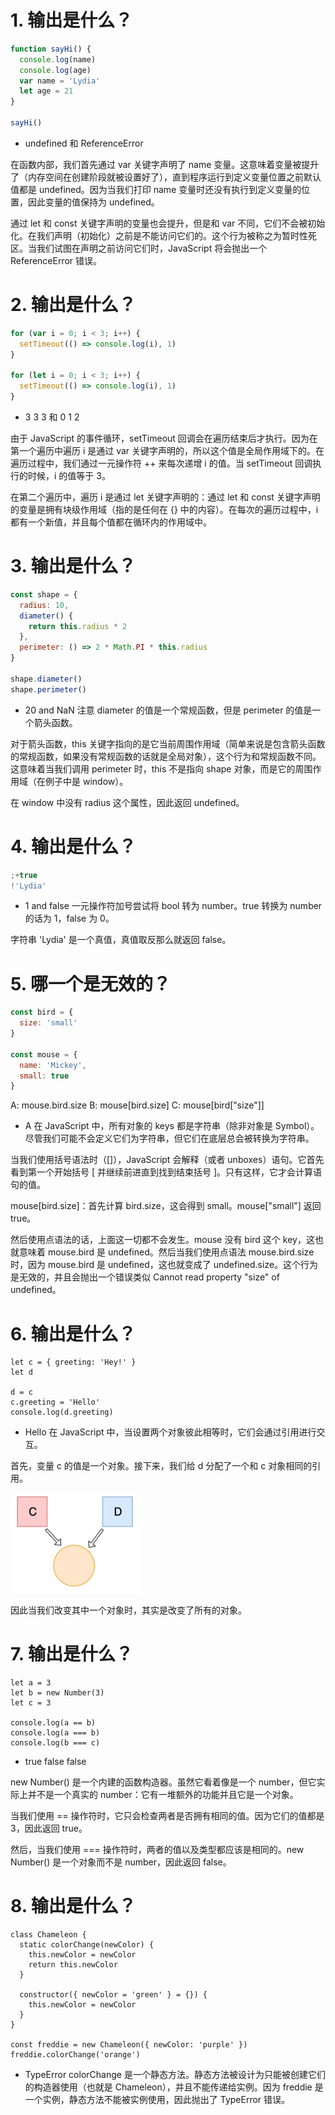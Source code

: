 # 1. 输出是什么？

```js
function sayHi() {
  console.log(name)
  console.log(age)
  var name = 'Lydia'
  let age = 21
}

sayHi()
```

- undefined 和 ReferenceError

在函数内部，我们首先通过 var 关键字声明了 name 变量。这意味着变量被提升了（内存空间在创建阶段就被设置好了），直到程序运行到定义变量位置之前默认值都是 undefined。因为当我们打印 name 变量时还没有执行到定义变量的位置，因此变量的值保持为 undefined。

通过 let 和 const 关键字声明的变量也会提升，但是和 var 不同，它们不会被初始化。在我们声明（初始化）之前是不能访问它们的。这个行为被称之为暂时性死区。当我们试图在声明之前访问它们时，JavaScript 将会抛出一个 ReferenceError 错误。

# 2. 输出是什么？

```js
for (var i = 0; i < 3; i++) {
  setTimeout(() => console.log(i), 1)
}

for (let i = 0; i < 3; i++) {
  setTimeout(() => console.log(i), 1)
}
```

- 3 3 3 和 0 1 2

由于 JavaScript 的事件循环，setTimeout 回调会在遍历结束后才执行。因为在第一个遍历中遍历 i 是通过 var 关键字声明的，所以这个值是全局作用域下的。在遍历过程中，我们通过一元操作符 ++ 来每次递增 i 的值。当 setTimeout 回调执行的时候，i 的值等于 3。

在第二个遍历中，遍历 i 是通过 let 关键字声明的：通过 let 和 const 关键字声明的变量是拥有块级作用域（指的是任何在 {} 中的内容）。在每次的遍历过程中，i 都有一个新值，并且每个值都在循环内的作用域中。

# 3. 输出是什么？

```js
const shape = {
  radius: 10,
  diameter() {
    return this.radius * 2
  },
  perimeter: () => 2 * Math.PI * this.radius
}

shape.diameter()
shape.perimeter()
```

- 20 and NaN
  注意 diameter 的值是一个常规函数，但是 perimeter 的值是一个箭头函数。

对于箭头函数，this 关键字指向的是它当前周围作用域（简单来说是包含箭头函数的常规函数，如果没有常规函数的话就是全局对象），这个行为和常规函数不同。这意味着当我们调用 perimeter 时，this 不是指向 shape 对象，而是它的周围作用域（在例子中是 window）。

在 window 中没有 radius 这个属性，因此返回 undefined。

# 4. 输出是什么？

```js
;+true
!'Lydia'
```

- 1 and false
  一元操作符加号尝试将 bool 转为 number。true 转换为 number 的话为 1，false 为 0。

字符串 'Lydia' 是一个真值，真值取反那么就返回 false。

# 5. 哪一个是无效的？

```js
const bird = {
  size: 'small'
}

const mouse = {
  name: 'Mickey',
  small: true
}
```

A: mouse.bird.size
B: mouse[bird.size]
C: mouse[bird["size"]]

- A
  在 JavaScript 中，所有对象的 keys 都是字符串（除非对象是 Symbol）。尽管我们可能不会定义它们为字符串，但它们在底层总会被转换为字符串。

当我们使用括号语法时（[]），JavaScript 会解释（或者 unboxes）语句。它首先看到第一个开始括号 [ 并继续前进直到找到结束括号 ]。只有这样，它才会计算语句的值。

mouse[bird.size]：首先计算 bird.size，这会得到 small。mouse["small"] 返回 true。

然后使用点语法的话，上面这一切都不会发生。mouse 没有 bird 这个 key，这也就意味着 mouse.bird 是 undefined。然后当我们使用点语法 mouse.bird.size 时，因为 mouse.bird 是 undefined，这也就变成了 undefined.size。这个行为是无效的，并且会抛出一个错误类似 Cannot read property "size" of undefined。


# 6. 输出是什么？
```JS
let c = { greeting: 'Hey!' }
let d

d = c
c.greeting = 'Hello'
console.log(d.greeting)
```
- Hello
在 JavaScript 中，当设置两个对象彼此相等时，它们会通过引用进行交互。

首先，变量 c 的值是一个对象。接下来，我们给 d 分配了一个和 c 对象相同的引用。

![alt text](image-21.png)

因此当我们改变其中一个对象时，其实是改变了所有的对象。

# 7. 输出是什么？
```JS
let a = 3
let b = new Number(3)
let c = 3

console.log(a == b)
console.log(a === b)
console.log(b === c)
```
- true false false

new Number() 是一个内建的函数构造器。虽然它看着像是一个 number，但它实际上并不是一个真实的 number：它有一堆额外的功能并且它是一个对象。

当我们使用 == 操作符时，它只会检查两者是否拥有相同的值。因为它们的值都是 3，因此返回 true。

然后，当我们使用 === 操作符时，两者的值以及类型都应该是相同的。new Number() 是一个对象而不是 number，因此返回 false。

# 8. 输出是什么？
```JS
class Chameleon {
  static colorChange(newColor) {
    this.newColor = newColor
    return this.newColor
  }

  constructor({ newColor = 'green' } = {}) {
    this.newColor = newColor
  }
}

const freddie = new Chameleon({ newColor: 'purple' })
freddie.colorChange('orange')
```
- TypeError
colorChange 是一个静态方法。静态方法被设计为只能被创建它们的构造器使用（也就是 Chameleon），并且不能传递给实例。因为 freddie 是一个实例，静态方法不能被实例使用，因此抛出了 TypeError 错误。
